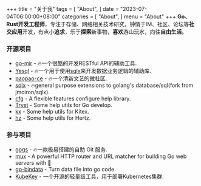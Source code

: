 +++
title = "关于我"
tags = [
    "About",
]
date = "2023-07-04T06:00:00+08:00"
categories = [
    "About",
]
menu = "About"
+++
 **Go、Rust开发工程师**，专注于存储、网络相关技术研究，钟情于IM、社区、论坛等**社交应用**开发，有点小**追求**，乐于**探索**新事物，**喜欢**游山玩水，向往**自由生活**。

### 开源项目

- [go-mir](https://alimy.me/mir) - 🔥一个很酷的开发RESTful API的辅助工具.
- [Yesql](https://alimy.me/yesql) - 🔥一个用于使用[sqlx](https://github.com/jmoiron/sqlx)来开发数据业务逻辑的辅助库.
- [paopao-ce](https://github.com/rocboss/paopao-ce/tree/dev) - 🔥一个清新文艺的微社区.
- [sqlx](https://github.com/bitbus/sqlx) - 🔥general purpose extensions to golang's database/sql(fork from jmoiron/sqlx).
- [cfg](https://github.com/alimy/cfg) - A flexible features configure help library.
- [Tryst](https://github.com/alimy/tryst) - Some help utils for Go develop.
- [kx](https://github.com/bitbus/kx) - Some help utils for Kitex.
- [hz](https://github.com/bitbus/hz) - Some help utils for Hertz.

### 参与项目
- [gogs](https://gogs.io/) - 🔥一款极易搭建的自助 Git 服务.
- [mux](https://github.com/gorilla/mux) - A powerful HTTP router and URL matcher for building Go web servers with 🦍
- [go-bindata](https://github.com/go-bindata/go-bindata) - Turn data file into go code.
- [KubeKey](https://github.com/kubesphere/kubekey) - 一个开源的轻量级工具，用于部署Kubernetes集群.
